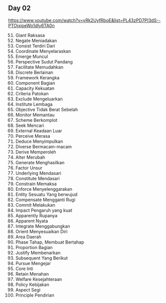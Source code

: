 ## Day 02
https://www.youtube.com/watch?v=yRk2UyfRboE&list=PL43zPD7PI3dS--PTOjxipeWo1dIy6TA0n 

51. Giant Raksasa 
52. Negate Meniadakan 
53. Consist Terdiri Dari 
54. Coordinate Menyelaraskan 
55. Emerge Muncul 
56. Perspective Sudut Pandang 
57. Facilitate Memudahkan 
58. Discrete Berlainan 
59. Framework Kerangka 
60. Component Bagian 
61. Capacity Kekuatan 
62. Criteria Patokan 
63. Exclude Mengeluarkan 
64. Institute Lembaga 
65. Objective Tidak Berat Sebelah 
66. Monitor Memantau 
67. Scheme Berkomplot 
68. Seek Mencari 
69. External Keadaan Luar 
70. Perceive Merasa 
71. Deduce Menyimpulkan 
72. Diverse Bermacam-macam 
73. Derive Memperoleh 
74. Alter Merubah 
75. Generate Menghasilkan 
76. Factor Unsur 
77. Underlying Mendasari 
78. Constitute Mendasari 
79. Constrain Memaksa 
80. Enforce Menyelenggarakan 
81. Entity Sesuatu Yang berwujud 
82. Compensate Mengganti Rugi 
83. Commit Melakukan 
84. Impact Pengaruh yang kuat 
85. Apparently Rupanya 
86. Apparent Nyata 
87. Integrate Menggabungkan 
88. Orient Menyesuaikan Diri 
89. Area Daerah 
90. Phase Tahap, Membuat Bertahap 
91. Proportion Bagian 
92. Justify Membenarkan 
93. Subsequent Yang Berikut 
94. Pursue Mengejar 
95. Core Inti 
96. Retain Menahan 
97. Welfare Kesejahteraan 
98. Policy Kebijakan 
99. Aspect Segi 
100. Principle Pendirian
